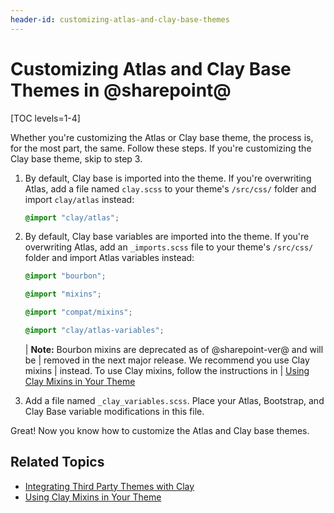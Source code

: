 ```yaml
---
header-id: customizing-atlas-and-clay-base-themes
---
```


# Customizing Atlas and Clay Base Themes in @sharepoint@

[TOC levels=1-4]

Whether you're customizing the Atlas or Clay base theme, the process is, for the 
most part, the same. Follow these steps. If you're customizing the Clay base 
theme, skip to step 3. 

1.  By default, Clay base is imported into the theme. If you're overwriting 
    Atlas, add a file named `clay.scss` to your theme's `/src/css/` folder and 
    import `clay/atlas` instead:

    ```scss
    @import "clay/atlas";
    ```

2.  By default, Clay base variables are imported into the theme. If you're 
    overwriting Atlas, add an `_imports.scss` file to your theme's `/src/css/` 
    folder and import Atlas variables instead:

    ```scss
    @import "bourbon";

    @import "mixins";

    @import "compat/mixins";

    @import "clay/atlas-variables";
    ```

    | **Note:** Bourbon mixins are deprecated as of @sharepoint-ver@ and will be 
    | removed in the next major release. We recommend you use Clay mixins 
    | instead. To use Clay mixins, follow the instructions in 
    | [Using Clay Mixins in Your Theme](/docs/7-2/frameworks/-/knowledge_base/f/using-clay-mixins-in-your-theme)

3.  Add a file named `_clay_variables.scss`. Place your Atlas, Bootstrap, and 
    Clay Base variable modifications in this file.

Great! Now you know how to customize the Atlas and Clay base themes. 

## Related Topics

- [Integrating Third Party Themes with Clay](/docs/7-2/frameworks/-/knowledge_base/f/integrating-third-party-themes-with-clay)
- [Using Clay Mixins in Your Theme](/docs/7-2/frameworks/-/knowledge_base/f/using-clay-mixins-in-your-theme)
